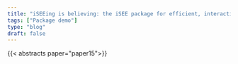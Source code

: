 ```yaml
---
title: "iSEEing is believing: the iSEE package for efficient, interactive, and reproducible exploration of data"
tags: ["Package demo"]
type: "blog"
draft: false
---
```


{{< abstracts paper="paper15">}}


